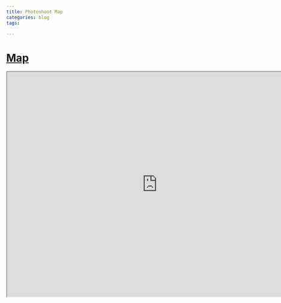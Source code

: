 ```yaml
---
title: Photoshoot Map
categories: blog
tags: 

---
```


# [Map](https://drive.google.com/open?id=1HVDEpKSmRWukN61k0H4cyFQOPP7u_ynT&usp=sharing)

<iframe src="https://www.google.com/maps/d/u/0/embed?mid=1HVDEpKSmRWukN61k0H4cyFQOPP7u_ynT" width="800" height="600"></iframe>